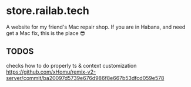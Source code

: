 # store.railab.tech
A website for my friend's Mac repair shop. If you are in Habana, and need get a Mac fix, this is the place 😎



## TODOS
checks how to do properly ts & context customization
https://github.com/xHomu/remix-v2-server/commit/ba20097d5739e676d986f8e667b53dfcd059e578